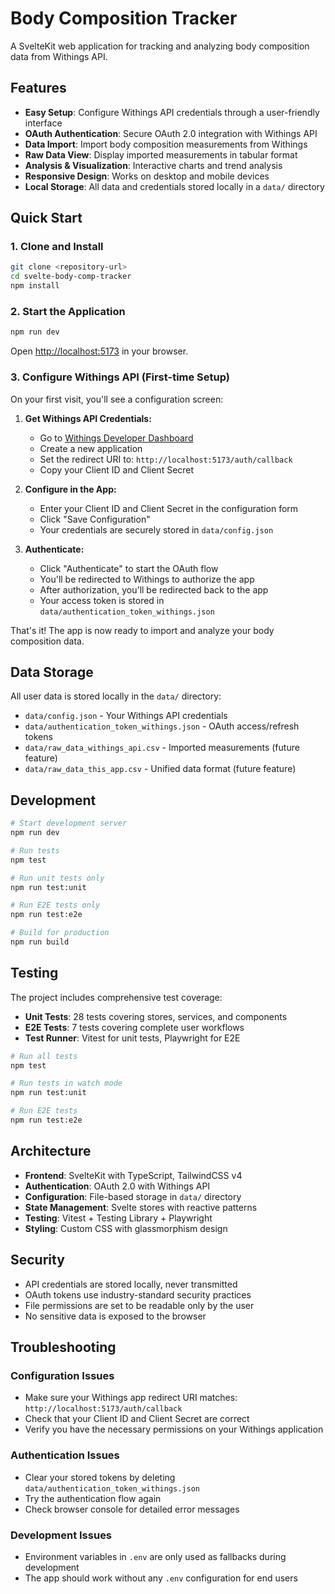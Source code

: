 # Body Composition Tracker

A SvelteKit web application for tracking and analyzing body composition data from Withings API.

## Features

- **Easy Setup**: Configure Withings API credentials through a user-friendly interface
- **OAuth Authentication**: Secure OAuth 2.0 integration with Withings API
- **Data Import**: Import body composition measurements from Withings
- **Raw Data View**: Display imported measurements in tabular format
- **Analysis & Visualization**: Interactive charts and trend analysis
- **Responsive Design**: Works on desktop and mobile devices
- **Local Storage**: All data and credentials stored locally in a `data/` directory

## Quick Start

### 1. Clone and Install

```bash
git clone <repository-url>
cd svelte-body-comp-tracker
npm install
```

### 2. Start the Application

```bash
npm run dev
```

Open [http://localhost:5173](http://localhost:5173) in your browser.

### 3. Configure Withings API (First-time Setup)

On your first visit, you'll see a configuration screen:

1. **Get Withings API Credentials:**

   - Go to [Withings Developer Dashboard](https://developer.withings.com/dashboard/)
   - Create a new application
   - Set the redirect URI to: `http://localhost:5173/auth/callback`
   - Copy your Client ID and Client Secret

2. **Configure in the App:**

   - Enter your Client ID and Client Secret in the configuration form
   - Click "Save Configuration"
   - Your credentials are securely stored in `data/config.json`

3. **Authenticate:**
   - Click "Authenticate" to start the OAuth flow
   - You'll be redirected to Withings to authorize the app
   - After authorization, you'll be redirected back to the app
   - Your access token is stored in `data/authentication_token_withings.json`

That's it! The app is now ready to import and analyze your body composition data.

## Data Storage

All user data is stored locally in the `data/` directory:

- `data/config.json` - Your Withings API credentials
- `data/authentication_token_withings.json` - OAuth access/refresh tokens
- `data/raw_data_withings_api.csv` - Imported measurements (future feature)
- `data/raw_data_this_app.csv` - Unified data format (future feature)

## Development

```bash
# Start development server
npm run dev

# Run tests
npm test

# Run unit tests only
npm run test:unit

# Run E2E tests only
npm run test:e2e

# Build for production
npm run build
```

## Testing

The project includes comprehensive test coverage:

- **Unit Tests**: 28 tests covering stores, services, and components
- **E2E Tests**: 7 tests covering complete user workflows
- **Test Runner**: Vitest for unit tests, Playwright for E2E

```bash
# Run all tests
npm test

# Run tests in watch mode
npm run test:unit

# Run E2E tests
npm run test:e2e
```

## Architecture

- **Frontend**: SvelteKit with TypeScript, TailwindCSS v4
- **Authentication**: OAuth 2.0 with Withings API
- **Configuration**: File-based storage in `data/` directory
- **State Management**: Svelte stores with reactive patterns
- **Testing**: Vitest + Testing Library + Playwright
- **Styling**: Custom CSS with glassmorphism design

## Security

- API credentials are stored locally, never transmitted
- OAuth tokens use industry-standard security practices
- File permissions are set to be readable only by the user
- No sensitive data is exposed to the browser

## Troubleshooting

### Configuration Issues

- Make sure your Withings app redirect URI matches: `http://localhost:5173/auth/callback`
- Check that your Client ID and Client Secret are correct
- Verify you have the necessary permissions on your Withings application

### Authentication Issues

- Clear your stored tokens by deleting `data/authentication_token_withings.json`
- Try the authentication flow again
- Check browser console for detailed error messages

### Development Issues

- Environment variables in `.env` are only used as fallbacks during development
- The app should work without any `.env` configuration for end users
